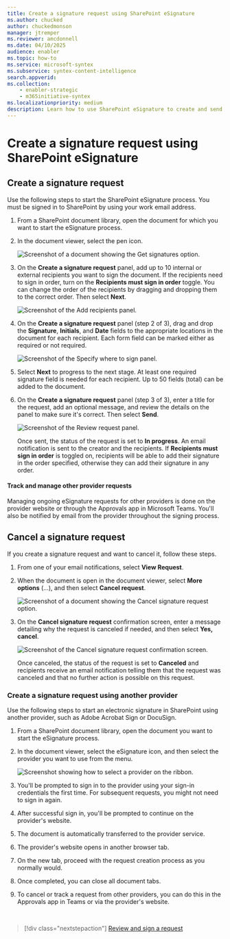 ```yaml
---
title: Create a signature request using SharePoint eSignature
ms.author: chucked
author: chuckedmonson
manager: jtremper
ms.reviewer: amcdonnell
ms.date: 04/10/2025
audience: enabler
ms.topic: how-to
ms.service: microsoft-syntex
ms.subservice: syntex-content-intelligence
search.appverid: 
ms.collection: 
    - enabler-strategic
    - m365initiative-syntex
ms.localizationpriority: medium
description: Learn how to use SharePoint eSignature to create and send electronic signature requests to people inside and outside of your organization. 
---
```


# Create a signature request using SharePoint eSignature

## Create a signature request

Use the following steps to start the SharePoint eSignature process. You must be signed in to SharePoint by using your work email address.

1. From a SharePoint document library, open the document for which you want to start the eSignature process.

2. In the document viewer, select the pen icon.

    ![Screenshot of a document showing the Get signatures option.](../media/content-understanding/esignature-get-signatures-option-dark.png)

3. On the **Create a signature request** panel, add up to 10 internal or external recipients you want to sign the document. If the recipients need to sign in order, turn on the **Recipients must sign in order** toggle. You can change the order of the recipients by dragging and dropping them to the correct order. Then select **Next**.

    ![Screenshot of the Add recipients panel.](../media/content-understanding/esignature-add-recipients-panel-dark.png)

4. On the **Create a signature request** panel (step 2 of 3), drag and drop the **Signature**, **Initials**, and **Date** fields to the appropriate locations in the document for each recipient. Each form field can be marked either as required or not required.

    ![Screenshot of the Specify where to sign panel.](../media/content-understanding/esignature-add-form-fields-panel-dark.png)

5. Select **Next** to progress to the next stage. At least one required signature field is needed for each recipient. Up to 50 fields (total) can be added to the document.

6. On the **Create a signature request** panel (step 3 of 3), enter a title for the request, add an optional message, and review the details on the panel to make sure it's correct. Then select **Send**.

    ![Screenshot of the Review request panel.](../media/content-understanding/esignature-review-request-panel-dark.png)

    Once sent, the status of the request is set to **In progress**.  An email notification is sent to the creator and the recipients. If **Recipients must sign in order** is toggled on, recipients will be able to add their signature in the order specified, otherwise they can add their signature in any order.  

#### Track and manage other provider requests

Managing ongoing eSignature requests for other providers is done on the provider website or through the Approvals app in Microsoft Teams. You'll also be notified by email from the provider throughout the signing process.

## Cancel a signature request

If you create a signature request and want to cancel it, follow these steps.

1. From one of your email notifications, select **View Request**.

2. When the document is open in the document viewer, select **More options** (...), and then select **Cancel request**.

    ![Screenshot of a document showing the Cancel signature request option.](../media/content-understanding/esignature-cancel-signature-request-option-dark.png)

3. On the **Cancel signature request** confirmation screen, enter a message detailing why the request is canceled if needed, and then select **Yes, cancel**.

    ![Screenshot of the Cancel signature request confirmation screen.](../media/content-understanding/esignature-cancel-signature-request-confirmation-dark.png)

    Once canceled, the status of the request is set to **Canceled** and recipients receive an email notification telling them that the request was canceled and that no further action is possible on this request.

### Create a signature request using another provider

Use the following steps to start an electronic signature in SharePoint using another provider, such as Adobe Acrobat Sign or DocuSign.

1. From a SharePoint document library, open the document you want to start the eSignature process.

2. In the document viewer, select the eSignature icon, and then select the provider you want to use from the menu.

    ![Screenshot showing how to select a provider on the ribbon.](../media/content-understanding/esignature-select-provider.png)

3. You'll be prompted to sign in to the provider using your sign-in credentials the first time. For subsequent requests, you might not need to sign in again.

4. After successful sign in, you'll be prompted to continue on the provider's website.

5. The document is automatically transferred to the provider service.

6. The provider's website opens in another browser tab.

7. On the new tab, proceed with the request creation process as you normally would.
   
9. Once completed, you can close all document tabs.
    
10. To cancel or track a request from other providers, you can do this in the Approvals app in Teams or via the provider's website.

<br>

> [!div class="nextstepaction"]
> [Review and sign a request](esignature-review-sign-requests.md)
